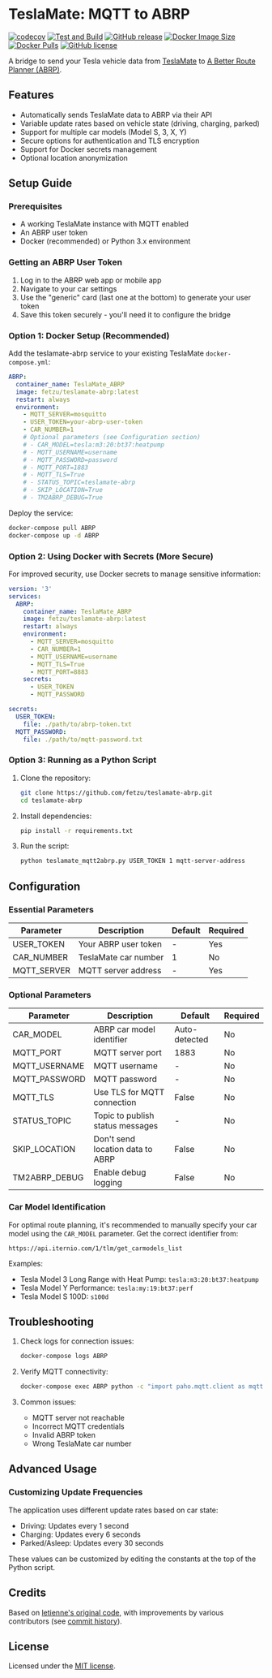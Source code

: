 # TeslaMate: MQTT to ABRP

[![codecov](https://codecov.io/gh/fetzu/teslamate-abrp/graph/badge.svg?token=5PBYBMOAEN)](https://codecov.io/gh/fetzu/teslamate-abrp)
[![Test and Build](https://github.com/fetzu/teslamate-abrp/actions/workflows/build_latest.yml/badge.svg)](https://github.com/fetzu/teslamate-abrp/actions/workflows/build_latest.yml)
[![GitHub release](https://img.shields.io/github/v/release/fetzu/teslamate-abrp)](https://github.com/fetzu/teslamate-abrp/releases/latest)
[![Docker Image Size](https://img.shields.io/docker/image-size/fetzu/teslamate-abrp/latest)](https://hub.docker.com/r/fetzu/teslamate-abrp)
[![Docker Pulls](https://img.shields.io/docker/pulls/fetzu/teslamate-abrp?color=%23099cec)](https://hub.docker.com/r/fetzu/teslamate-abrp)
[![GitHub license](https://img.shields.io/github/license/fetzu/teslamate-abrp)](https://github.com/fetzu/teslamate-abrp/blob/main/LICENSE)
  
A bridge to send your Tesla vehicle data from [TeslaMate](https://github.com/teslamate-org/teslamate) to [A Better Route Planner (ABRP)](https://abetterrouteplanner.com/).

## Features

- Automatically sends TeslaMate data to ABRP via their API
- Variable update rates based on vehicle state (driving, charging, parked)
- Support for multiple car models (Model S, 3, X, Y)
- Secure options for authentication and TLS encryption
- Support for Docker secrets management
- Optional location anonymization

## Setup Guide

### Prerequisites

- A working TeslaMate instance with MQTT enabled
- An ABRP user token
- Docker (recommended) or Python 3.x environment

### Getting an ABRP User Token

1. Log in to the ABRP web app or mobile app
2. Navigate to your car settings
3. Use the "generic" card (last one at the bottom) to generate your user token
4. Save this token securely - you'll need it to configure the bridge

### Option 1: Docker Setup (Recommended)

Add the teslamate-abrp service to your existing TeslaMate `docker-compose.yml`:

```yaml
ABRP:
  container_name: TeslaMate_ABRP
  image: fetzu/teslamate-abrp:latest
  restart: always
  environment:
    - MQTT_SERVER=mosquitto
    - USER_TOKEN=your-abrp-user-token
    - CAR_NUMBER=1
    # Optional parameters (see Configuration section)
    # - CAR_MODEL=tesla:m3:20:bt37:heatpump
    # - MQTT_USERNAME=username
    # - MQTT_PASSWORD=password
    # - MQTT_PORT=1883
    # - MQTT_TLS=True
    # - STATUS_TOPIC=teslamate-abrp
    # - SKIP_LOCATION=True
    # - TM2ABRP_DEBUG=True
```

Deploy the service:

```bash
docker-compose pull ABRP
docker-compose up -d ABRP
```

### Option 2: Using Docker with Secrets (More Secure)

For improved security, use Docker secrets to manage sensitive information:

```yaml
version: '3'
services:
  ABRP:
    container_name: TeslaMate_ABRP
    image: fetzu/teslamate-abrp:latest
    restart: always
    environment:
      - MQTT_SERVER=mosquitto
      - CAR_NUMBER=1
      - MQTT_USERNAME=username
      - MQTT_TLS=True
      - MQTT_PORT=8883
    secrets:
      - USER_TOKEN
      - MQTT_PASSWORD

secrets:
  USER_TOKEN:
    file: ./path/to/abrp-token.txt
  MQTT_PASSWORD:
    file: ./path/to/mqtt-password.txt
```

### Option 3: Running as a Python Script

1. Clone the repository:
   ```bash
   git clone https://github.com/fetzu/teslamate-abrp.git
   cd teslamate-abrp
   ```

2. Install dependencies:
   ```bash
   pip install -r requirements.txt
   ```

3. Run the script:
   ```bash
   python teslamate_mqtt2abrp.py USER_TOKEN 1 mqtt-server-address
   ```

## Configuration

### Essential Parameters

| Parameter | Description | Default | Required |
|-----------|-------------|---------|----------|
| USER_TOKEN | Your ABRP user token | - | Yes |
| CAR_NUMBER | TeslaMate car number | 1 | No |
| MQTT_SERVER | MQTT server address | - | Yes |

### Optional Parameters

| Parameter | Description | Default | Required |
|-----------|-------------|---------|----------|
| CAR_MODEL | ABRP car model identifier | Auto-detected | No |
| MQTT_PORT | MQTT server port | 1883 | No |
| MQTT_USERNAME | MQTT username | - | No |
| MQTT_PASSWORD | MQTT password | - | No |
| MQTT_TLS | Use TLS for MQTT connection | False | No |
| STATUS_TOPIC | Topic to publish status messages | - | No |
| SKIP_LOCATION | Don't send location data to ABRP | False | No |
| TM2ABRP_DEBUG | Enable debug logging | False | No |

### Car Model Identification

For optimal route planning, it's recommended to manually specify your car model using the `CAR_MODEL` parameter. Get the correct identifier from:
```
https://api.iternio.com/1/tlm/get_carmodels_list
```

Examples:
- Tesla Model 3 Long Range with Heat Pump: `tesla:m3:20:bt37:heatpump`
- Tesla Model Y Performance: `tesla:my:19:bt37:perf`
- Tesla Model S 100D: `s100d`

## Troubleshooting

1. Check logs for connection issues:
   ```bash
   docker-compose logs ABRP
   ```

2. Verify MQTT connectivity:
   ```bash
   docker-compose exec ABRP python -c "import paho.mqtt.client as mqtt; client = mqtt.Client(); client.connect('mosquitto', 1883); print('Connected successfully')"
   ```

3. Common issues:
   - MQTT server not reachable
   - Incorrect MQTT credentials
   - Invalid ABRP token
   - Wrong TeslaMate car number

## Advanced Usage

### Customizing Update Frequencies

The application uses different update rates based on car state:
- Driving: Updates every 1 second
- Charging: Updates every 6 seconds
- Parked/Asleep: Updates every 30 seconds

These values can be customized by editing the constants at the top of the Python script.

## Credits

Based on [letienne's original code](https://github.com/letienne/teslamate-abrp), with improvements by various contributors (see [commit history](https://github.com/fetzu/teslamate-abrp/commits/main)).

## License

Licensed under the [MIT license](https://github.com/fetzu/teslamate-abrp/blob/main/LICENSE).
